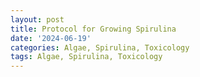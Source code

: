 ```yaml
---
layout: post
title: Protocol for Growing Spirulina
date: '2024-06-19'
categories: Algae, Spirulina, Toxicology
tags: Algae, Spirulina, Toxicology
---
```

